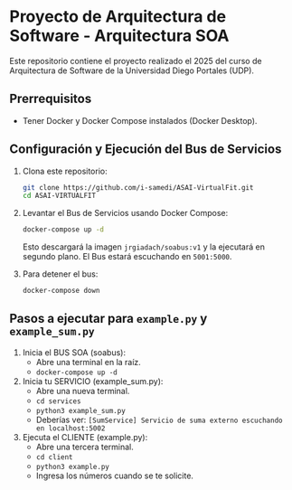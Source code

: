 # Proyecto de Arquitectura de Software - Arquitectura SOA
Este repositorio contiene el proyecto realizado el 2025 del curso de Arquitectura de Software de la Universidad Diego Portales (UDP).

## Prerrequisitos
* Tener Docker y Docker Compose instalados (Docker Desktop).

## Configuración y Ejecución del Bus de Servicios
1. Clona este repositorio:
    ```bash
    git clone https://github.com/i-samedi/ASAI-VirtualFit.git
    cd ASAI-VIRTUALFIT
    ```
2. Levantar el Bus de Servicios usando Docker Compose:
    ```bash
    docker-compose up -d
    ```
    Esto descargará la imagen `jrgiadach/soabus:v1` y la ejecutará en segundo plano.
    El Bus estará escuchando en `5001:5000`.

3. Para detener el bus:
    ```bash
    docker-compose down
    ```

## Pasos a ejecutar para `example.py` y `example_sum.py`
1. Inicia el BUS SOA (soabus):
    * Abre una terminal en la raíz.
    * `docker-compose up -d`
2. Inicia tu SERVICIO (example_sum.py):
    * Abre una nueva terminal.
    * `cd services`
    * `python3 example_sum.py`
    * Deberías ver: `[SumService] Servicio de suma externo escuchando en localhost:5002`
3. Ejecuta el CLIENTE (example.py):
    * Abre una tercera terminal.
    * `cd client`
    * `python3 example.py`
    * Ingresa los números cuando se te solicite.